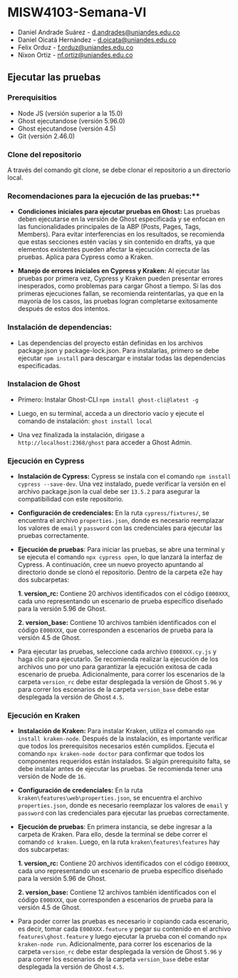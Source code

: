 # MISW4103-Semana-VI
- Daniel Andrade Suárez - d.andrades@uniandes.edu.co
- Daniel Oicatá Hernández - d.oicata@uniandes.edu.co
- Felix Orduz - f.orduz@uniandes.edu.co
- Nixon Ortiz - nf.ortiz@uniandes.edu.co

## Ejecutar las pruebas

### Prerequisitios
- Node JS (versión superior a la 15.0)
- Ghost ejecutandose (versión 5.96.0)
- Ghost ejecutandose (versión 4.5)
- Git (versión 2.46.0)

### Clone del repositorio
A través del comando git clone, se debe clonar el repositorio a un directorio local. 

### Recomendaciones para la ejecución de las pruebas:**
- **Condiciones iniciales para ejecutar pruebas en Ghost:** Las pruebas deben ejecutarse en la versión de Ghost especificada y se enfocan en las funcionalidades principales de la ABP (Posts, Pages, Tags, Members). Para evitar interferencias en los resultados, se recomienda que estas secciones estén vacías y sin contenido en drafts, ya que elementos existentes pueden afectar la ejecución correcta de las pruebas. Aplica para Cypress como a Kraken.

- **Manejo de errores iniciales en Cypress y Kraken:** Al ejecutar las pruebas por primera vez, Cypress y Kraken pueden presentar errores inesperados, como problemas para cargar Ghost a tiempo. Si las dos primeras ejecuciones fallan, se recomienda reintentarlas, ya que en la mayoría de los casos, las pruebas logran completarse exitosamente después de estos dos intentos.

### Instalación de dependencias:
- Las dependencias del proyecto están definidas en los archivos package.json y package-lock.json. Para instalarlas, primero se debe ejecutar `npm install` para descargar e instalar todas las dependencias especificadas.

### Instalacion de Ghost
- Primero: Instalar Ghost-CLI 
`npm install ghost-cli@latest -g`

- Luego, en su terminal, acceda a un directorio vacío y ejecute el comando de instalación:
`ghost install local`

- Una vez finalizada la instalación, dirigase a  `http://localhost:2368/ghost` para acceder a Ghost Admin.

### Ejecución en Cypress
- **Instalación de Cypress:** Cypress se instala con el comando `npm install cypress --save-dev`. Una vez instalado, puede verificar la versión en el archivo package.json la cual debe ser `13.5.2` para asegurar la compatibilidad con este repositorio.
  
- **Configuración de credenciales:** En la ruta `cypress/fixtures/`, se encuentra el archivo `properties.json`, donde es necesario reemplazar los valores de `email` y `password` con las credenciales para ejecutar las pruebas correctamente.

- **Ejecución de pruebas**: Para iniciar las pruebas, se abre una terminal y se ejecuta el comando `npx cypress open`, lo que lanzará la interfaz de Cypress. A continuación, cree un nuevo proyecto apuntando al directorio donde se clonó el repositorio. Dentro de la carpeta e2e hay dos subcarpetas:

  **1. version_rc:** Contiene 20 archivos identificados con el código `E000XXX`, cada uno representando un escenario de prueba específico diseñado para la versión 5.96 de Ghost.<br>
  
  **2. version_base:** Contiene 10 archivos también identificados con el código `E000XXX`, que corresponden a escenarios de prueba para la versión 4.5 de Ghost.

 - Para ejecutar las pruebas, seleccione cada archivo `E000XXX.cy.js` y haga clic para ejecutarlo. Se recomienda realizar la ejecución de los archivos uno por uno para garantizar la ejecución exitosa de cada escenario de prueba. Adicionalmente, para correr los escenarios de la carpeta `version_rc` debe estar desplegada la versión de Ghost `5.96` y para correr los escenarios de la carpeta `version_base` debe estar desplegada la versión de Ghost `4.5`.
  
### Ejecución en Kraken
- **Instalación de Kraken:** Para instalar Kraken, utiliza el comando `npm install kraken-node`. Después de la instalación, es importante verificar que todos los prerequisitos necesarios estén cumplidos. Ejecuta el comando `npx kraken-node doctor` para confirmar que todos los componentes requeridos están instalados. Si algún prerequisito falta, se debe instalar antes de ejecutar las pruebas. Se recomienda tener una versión de Node de `16`.
  
- **Configuración de credenciales:** En la ruta `kraken\features\web\properties.json`, se encuentra el archivo `properties.json`, donde es necesario reemplazar los valores de `email` y `password` con las credenciales para ejecutar las pruebas correctamente.

- **Ejecución de pruebas**: En primera instancia, se debe ingresar a la carpeta de Kraken. Para ello, desde la terminal se debe correr el comando `cd kraken`. Luego, en la ruta `kraken\features\features` hay dos subcarpetas:

  **1. version_rc:** Contiene 20 archivos identificados con el código `E000XXX`, cada uno representando un escenario de prueba específico diseñado para la versión 5.96 de Ghost.<br>
  
  **2. version_base:** Contiene 12 archivos también identificados con el código `E000XXX`, que corresponden a escenarios de prueba para la versión 4.5 de Ghost.

 - Para poder correr las pruebas es necesario ir copiando cada escenario, es decir, tomar cada `E000XXX.feature` y pegar su contenido en el archivo `features\ghost.feature` y luego ejecutar la prueba con el comando `npx kraken-node run`. Adicionalmente, para correr los escenarios de la carpeta `version_rc` debe estar desplegada la versión de Ghost `5.96` y para correr los escenarios de la carpeta `version_base` debe estar desplegada la versión de Ghost `4.5`.
